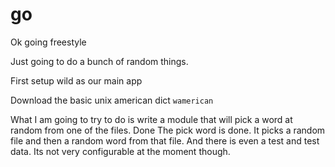 # go
Ok going freestyle

Just going to do a bunch of random things. 

First setup wild as our main app

Download the basic unix american dict `wamerican`

What I am going to try to do is write a module that will pick a word at random from one of the files.
Done
The pick word is done. It picks a random file and then a random word from that file. And there is even a test and test data.
Its not very configurable at the moment though.

